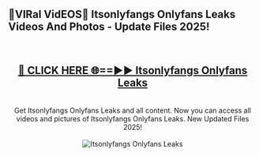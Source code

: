 <h2>🔴VIRal VidEOS🔴 Itsonlyfangs Onlyfans Leaks Videos And Photos - Update Files 2025!</h2>
<br>
<div align="center">
<h2><a href="https://virallinks.top/odZfE0" rel="nofollow">🔴 CLICK HERE 🌐==►► Itsonlyfangs Onlyfans Leaks</a></h2>
<br>
Get Itsonlyfangs Onlyfans Leaks and all content. Now you can access all videos and pictures of Itsonlyfangs Onlyfans Leaks. New Updated Files 2025!
<br>
<br>
<a href="https://virallinks.top/odZfE0" rel="nofollow" data-target="animated-image.originalLink"><img src="https://i.imgur.com/dJHk4Zq.gif)" alt="Itsonlyfangs Onlyfans Leaks" style="max-width: 100%; display: inline-block;" data-target="animated-image.originalImage"></a>
</div>
<br>

